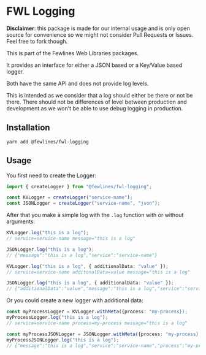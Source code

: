 # FWL Logging

**Disclaimer**: this package is made for our internal usage and is only open source for convenience so we might not consider Pull Requests or Issues. Feel free to fork though.

This is part of the Fewlines Web Libraries packages.

It provides an interface for either a JSON based or a Key/Value based logger.

Both have the same API and does not provide log levels.

This is intended as we consider that a log should either be there or not be there.
There should not be differences of level between production and development as we won't be able to use debug logging in production.

## Installation

```shell
yarn add @fewlines/fwl-logging
```

## Usage

You first need to create the Logger:

```typescript
import { createLogger } from "@fewlines/fwl-logging";

const KVLogger = createLogger("service-name");
const JSONLogger = createLogger("service-name", "json");
```

After that you make a simple log with the `.log` function with or without arguments:

```typescript
KVLogger.log("this is a log");
// service=service-name message="this is a log"

JSONLogger.log("this is a log");
// {"message":"this is a log","service":"service-name"}

KVLogger.log("this is a log", { additionalData: "value" });
// service=service-name additonalData=value message="this is a log"

JSONLogger.log("this is a log", { additionalData: "value" });
// {"additionalData":"value","message":"this is a log","service":"service-name"}
```

Or you could create a new logger with additional data:

```typescript
const myProcessLogger = KVLogger.withMeta({process: "my-process});
myProcessLogger.log("this is a log");
// service=service-name process=my-process message="this is a log"

const myProcessJSONLogger = JSONLogger.withMeta({process: "my-process});
myProcessJSONLogger.log("this is a log");
// {"message":"this is a log","service":"service-name","process":"my-process"}
```
